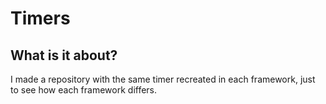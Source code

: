 # Timers

## What is it about?

I made a repository with the same timer recreated in each framework, just to see how each framework differs.
